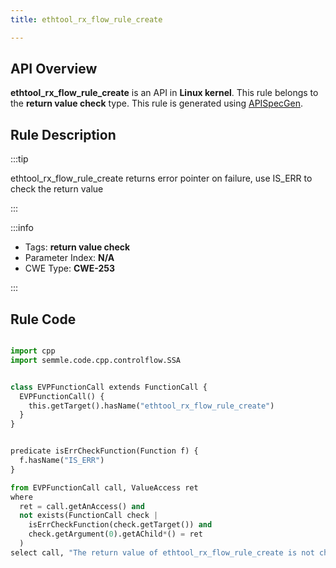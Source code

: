 ```yaml
---
title: ethtool_rx_flow_rule_create

---
```



## API Overview
**ethtool_rx_flow_rule_create** is an API in **Linux kernel**. This rule belongs to the **return value check** type. This rule is generated using [APISpecGen](../../tools/APISpecGen).
## Rule Description

:::tip

ethtool_rx_flow_rule_create returns error pointer on failure, use IS_ERR to check the return value

:::

:::info

- Tags: **return value check**
- Parameter Index: **N/A**
- CWE Type: **CWE-253**

:::

## Rule Code
```python

import cpp
import semmle.code.cpp.controlflow.SSA


class EVPFunctionCall extends FunctionCall {
  EVPFunctionCall() {
    this.getTarget().hasName("ethtool_rx_flow_rule_create")
  }
}


predicate isErrCheckFunction(Function f) {
  f.hasName("IS_ERR") 
}

from EVPFunctionCall call, ValueAccess ret
where
  ret = call.getAnAccess() and
  not exists(FunctionCall check |
    isErrCheckFunction(check.getTarget()) and
    check.getArgument(0).getAChild*() = ret
  )
select call, "The return value of ethtool_rx_flow_rule_create is not checked with IS_ERR."
    
```